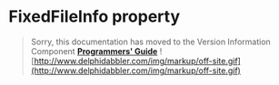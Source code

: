 # FixedFileInfo property #

> Sorry, this documentation has moved to the Version Information Component **[Programmers' Guide](http://wiki.delphidabbler.com/index.php/Docs/TPJVersionInfoFixedFileInfo)** ![http://www.delphidabbler.com/img/markup/off-site.gif](http://www.delphidabbler.com/img/markup/off-site.gif)
